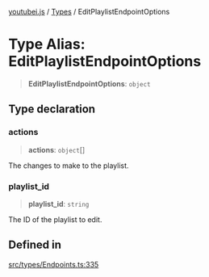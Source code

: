 [youtubei.js](../../../README.md) / [Types](../README.md) / EditPlaylistEndpointOptions

# Type Alias: EditPlaylistEndpointOptions

> **EditPlaylistEndpointOptions**: `object`

## Type declaration

### actions

> **actions**: `object`[]

The changes to make to the playlist.

### playlist\_id

> **playlist\_id**: `string`

The ID of the playlist to edit.

## Defined in

[src/types/Endpoints.ts:335](https://github.com/LuanRT/YouTube.js/blob/eb21af33db708f0355f4fb15881f5d4fabc7b06c/src/types/Endpoints.ts#L335)

